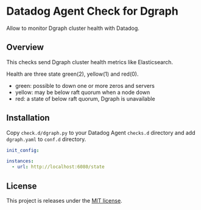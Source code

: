 # Datadog Agent Check for Dgraph

Allow to monitor Dgraph cluster health with Datadog.

## Overview

This checks send Dgraph cluster health metrics like Elasticsearch.

Health are three state green(2), yellow(1) and red(0).

* green: possible to down one or more zeros and servers
* yellow: may be below raft quorum when a node down
* red: a state of below raft quorum, Dgraph is unavailable

## Installation

Copy `check.d/dgraph.py` to your Datadog Agent `checks.d` directory and add `dgraph.yaml` to `conf.d` directory.

```yml
init_config:

instances:
  - url: http://localhost:6080/state
```

## License
This project is releases under the [MIT license](http://opensource.org/licenses/MIT).
